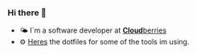 ### Hi there 👋

- 🌤️ I´m a software developer at [**Cloud**berries](https://www.cloudberries.no/)
- ⚙ [Heres](https://github.com/JohanGuntherKrogevoll/dotfiles) the dotfiles for some of the tools im using.
